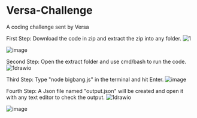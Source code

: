 # Versa-Challenge
A coding challenge sent by Versa

First Step: Download the code in zip and extract the zip into any folder.
![1](https://user-images.githubusercontent.com/91206203/210925480-189fda61-10b1-4f4d-bd45-3e5d34511efb.jpg)

![image](https://user-images.githubusercontent.com/91206203/210925460-803d1dde-03bf-4275-957d-ab571e3c4ad2.png)


Second Step: Open the extract folder and use cmd/bash to run the code.
![1drawio](https://user-images.githubusercontent.com/91206203/210925708-f8f85b2d-3b2d-4563-8e68-3e20e189296b.jpg)


Third Step: Type "node bigbang.js" in the terminal and hit Enter.
![image](https://user-images.githubusercontent.com/91206203/210925820-b9d28905-4e9b-4a28-866a-e655a6649d73.png)


Fourth Step: A Json file named "output.json" will be created and open it with any text editor to check the output.
![1drawio](https://user-images.githubusercontent.com/91206203/210925955-7ca6c9fd-6b3c-4349-9059-ba1bf76ccfbc.jpg)

![image](https://user-images.githubusercontent.com/91206203/210926047-9eebfa83-2a4a-4272-92c1-0bfa3e282005.png)

